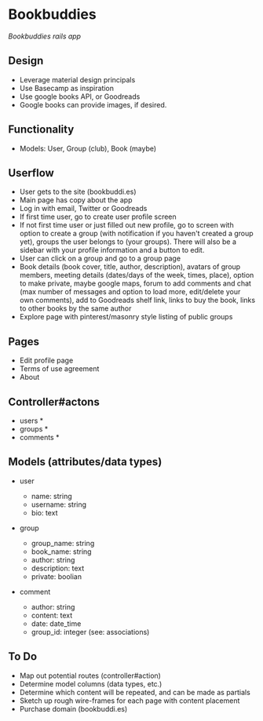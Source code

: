 # Bookbuddies
_Bookbuddies rails app_

## Design
* Leverage material design principals
* Use Basecamp as inspiration
* Use google books API, or Goodreads
* Google books can provide images, if desired.

## Functionality
* Models: User, Group (club), Book (maybe)

## Userflow
* User gets to the site (bookbuddi.es)
* Main page has copy about the app
* Log in with email, Twitter or Goodreads
* If first time user, go to create user profile screen
* If not first time user or just filled out new profile, go to screen with option to create a group (with notification if you haven't created a group yet), groups the user belongs to (your groups).  There will also be a sidebar with your profile information and a button to edit.
* User can click on a group and go to a group page
* Book details (book cover, title, author, description), avatars of group members, meeting details (dates/days of the week, times, place), option to make private, maybe google maps, forum to add comments and chat (max number of messages and option to load more, edit/delete your own comments), add to Goodreads shelf link, links to buy the book, links to other books by the same author
* Explore page with pinterest/masonry style listing of public groups

## Pages
* Edit profile page
* Terms of use agreement
* About

## Controller#actons
* users
	* 
* groups
	* 
* comments
	*

## Models (attributes/data types)
* user
	* name: string
	* username: string
	* bio: text

* group
	* group_name: string
	* book_name: string
	* author: string
	* description: text
	* private: boolian

* comment
	* author: string
	* content: text
	* date: date_time
	* group_id: integer (see: associations)

## To Do
* Map out potential routes (controller#action)
* Determine model columns (data types, etc.)
* Determine which content will be repeated, and can be made as partials
* Sketch up rough wire-frames for each page with content placement
* Purchase domain (bookbuddi.es)